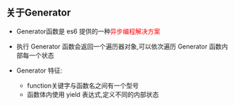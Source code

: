 ## 关于Generator

- Generator函数是 es6 提供的一种<font color='red'>异步编程解决方案</font>

- 执行 Generator 函数会返回一个遍历器对象,可以依次遍历 Generator 函数内部每一个状态
- Generator 特征:
  - function关键字与函数名之间有一个型号
  - 函数体内使用 yield 表达式,定义不同的内部状态


